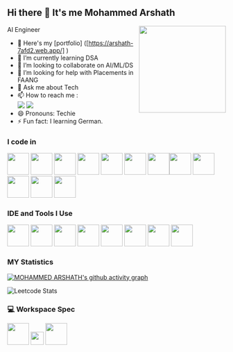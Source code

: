 ## Hi there 👋 It's me **Mohammed Arshath**

AI Engineer
<img align="right" width="200" height="200" src="https://cdn-icons-png.flaticon.com/512/5278/5278402.png">
- 🔭 Here's my [portfolio] ([https://arshath-7afd2.web.app/] )                                     
- 🌱 I’m currently learning DSA
- 👯 I’m looking to collaborate on AI/ML/DS
- 🤔 I’m looking for help with Placements in FAANG
- 💬 Ask me about Tech
- 📫 How to reach me :
<br /> [<img src="https://img.shields.io/badge/Twitter-1DA1F2?style=for-the-badge&logo=twitter&logoColor=white" />](https://twitter.com/arshath___a) [<img src="https://img.shields.io/badge/LinkedIn-0077B5?style=for-the-badge&logo=linkedin&logoColor=white" />](https://www.linkedin.com/in/mohammed-arshath-a-b95266246/)
- 😄 Pronouns: Techie
- ⚡ Fun fact: I learning German.


### I code in
<img height="50" width="50" src="https://img.icons8.com/color/48/000000/python.png" /> <img height="50" width="50" src="https://img.icons8.com/color/48/000000/c-programming.png" /> <img height="50" width="50" src="https://img.icons8.com/color/48/000000/c-plus-plus-logo.png" />  <img height="50" width="50" src="https://img.icons8.com/color/48/000000/html-5.png" /> <img height="50" width="50" src="https://img.icons8.com/color/48/000000/css3.png" /> <img height="50" width="50" src="https://img.icons8.com/color/48/000000/bootstrap.png" />
<img height="50" width="50" src="https://img.icons8.com/color/48/000000/javascript.png"/><img height="50" width="50" src="https://img.icons8.com/color/48/000000/react-native.png"/> <img height="50" width="50" src="https://img.icons8.com/color/48/000000/google-firebase-console.png"/> <img height="50" width="50" src="https://img.icons8.com/color/48/000000/mysql-logo.png"/> <img height="50" width="50" src="https://img.icons8.com/color/48/000000/mongodb.png"/> <img height="50" width="50" src="https://img.icons8.com/color/48/000000/nodejs.png"/> 

### IDE and Tools I Use
<img height="50" width="50" src="https://img.icons8.com/color/48/000000/visual-studio-code-2019.png"/> <img height="50" width="50" src="https://img.icons8.com/color/48/000000/pycharm.png"/> <img height="50" width="50" src="https://img.icons8.com/color/50/000000/git.png"/> <img height="50" width="50" src="https://img.icons8.com/dusk/64/000000/anaconda.png"/> <img height="50" src="https://img.icons8.com/officel/480/null/java-eclipse.png"/>  <img height="50" width="50" src="https://img.icons8.com/doodle/48/000000/adobe-photoshop.png"/> <img height="50" width="50" src="https://images.mixinglight.com/cb:ezxd.5c610/w:auto/h:auto/q:mauto/https://mixinglight.com/wp-content/uploads/2022/06/DaVinci-Resolve-Logo-Square.png"/> <img height="50" src="http://lh3.googleusercontent.com/TqRTx4hbmOEeHz2PrH0lcWNNt83S5S22Qm06Epw5Ja-_0rPYgNYNQkAQRLaBKr2l4ew=w300"/> 

### MY Statistics

[![MOHAMMED ARSHATH's github activity graph](https://github-readme-activity-graph.vercel.app/graph?username=mohammedarshath-a&bg_color=202020&color=ffffff&line=e15672&point=403d3d&area=true&hide_border=true)](https://github.com/ashutosh00710/github-readme-activity-graph) 

![Leetcode Stats](https://leetcard.jacoblin.cool/mailforarshath?theme=nord&font=Marcellus&ext=heatmap)




### 💻 Workspace Spec
<img height="50" src="https://tse2.mm.bing.net/th?id=OIP.d-7qnuVzKe0WZpKUDDQtfAHaCx&pid=Api&P=0&h=220"/> <img height="30" src="https://img.shields.io/badge/NVIDIA-GTX1650-76B900?style=for-the-badge&logo=nvidia&logoColor=white"/>  <img height="50" src="https://cdn.benchmark.pl/uploads/products/11455/intel-core-i5-10gen.png"/> 


